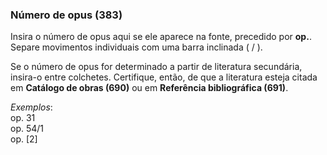 ### **Número de opus (383)**

Insira o número de opus aqui se ele aparece na fonte, precedido por **op.**. Separe movimentos individuais com uma barra inclinada ( / ).

Se o número de opus for determinado a partir de literatura secundária, insira-o entre colchetes. Certifique, então, de que a literatura esteja citada em **Catálogo de obras (690)** ou em **Referência bibliográfica (691)**.

_Exemplos_:  
op. 31  
op. 54/1  
op. [2]